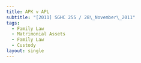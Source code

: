 ```yaml
---
title: APK v APL
subtitle: "[2011] SGHC 255 / 28\_November\_2011"
tags:
  - Family Law
  - Matrimonial Assets
  - Family Law
  - Custody
layout: single
---
```


